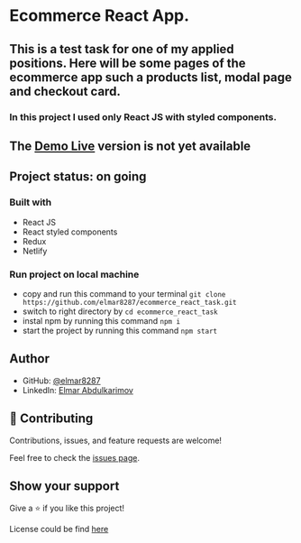 # Ecommerce React App.

## This is a test task for one of my applied positions. Here will be some pages of the ecommerce app such a products list, modal page and checkout card.

### In this project I used only React JS with styled components.
<!-- - `useState()`
- `useEffect()` -->

<!-- ![screenshot]() -->

## The [Demo Live](#) version is not yet available

## Project status: on going

### Built with

- React JS
- React styled components
- Redux
- Netlify

### Run project on local machine

- copy and run this command to your terminal `git clone https://github.com/elmar8287/ecommerce_react_task.git`
- switch to right directory by `cd ecommerce_react_task`
- instal npm by running this command `npm i`
- start the project by running this command `npm start`

## Author

- GitHub: [@elmar8287](https://github.com/elmar8287)
- LinkedIn: [Elmar Abdulkarimov](https://www.linkedin.com/in/elmar.abdulkarimov/)

## 🤝 Contributing

Contributions, issues, and feature requests are welcome!

Feel free to check the [issues page](https://github.com/elmar8287/ecommerce_react_task/issues).

## Show your support

Give a ⭐️ if you like this project!

License could be find [here](https://github.com/elmar8287/ecommerce_react_task/blob/dev/LICENSE)
